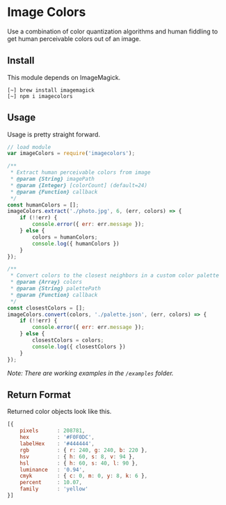 
# Image Colors

Use a combination of color quantization algorithms and human fiddling to get human perceivable colors out of an image.

## Install

This module depends on ImageMagick.

```shell
[~] brew install imagemagick
[~] npm i imagecolors
```

## Usage

Usage is pretty straight forward.

```javascript
// load module
var imageColors = require('imagecolors');

/**
 * Extract human perceivable colors from image
 * @param {String} imagePath
 * @param {Integer} [colorCount] (default=24)
 * @param {Function} callback
 */
const humanColors = [];
imageColors.extract('./photo.jpg', 6, (err, colors) => {
	if (!!err) {
		console.error({ err: err.message });
	} else {
		colors = humanColors;
		console.log({ humanColors })
	}
});

/**
 * Convert colors to the closest neighbors in a custom color palette
 * @param {Array} colors
 * @param {String} palettePath
 * @param {Function} callback
 */
const closestColors = [];
imageColors.convert(colors, './palette.json', (err, colors) => {
	if (!!err) {
		console.error({ err: err.message });
	} else {
		closestColors = colors;
		console.log({ closestColors })
	}
});
```

_Note: There are working examples in the `/examples` folder._

## Return Format

Returned color objects look like this.

```javascript
[{
    pixels      : 208781,
    hex         : '#F0F0DC',
    labelHex    : '#444444',
    rgb         : { r: 240, g: 240, b: 220 },
    hsv         : { h: 60, s: 8, v: 94 },
    hsl         : { h: 60, s: 40, l: 90 },
    luminance   : '0.94',
    cmyk        : { c: 0, m: 0, y: 8, k: 6 },
    percent     : 10.07,
    family      : 'yellow'
}]
```
